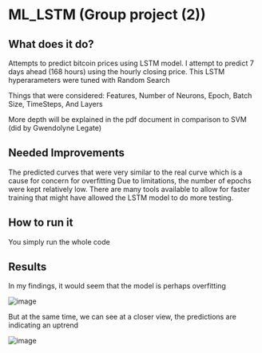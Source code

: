 # ML_LSTM (Group project (2))

## What does it do?
Attempts to predict bitcoin prices using LSTM model.
I attempt to predict 7 days ahead (168 hours) using the hourly closing price.
This LSTM hyperarameters were tuned with Random Search

Things that were considered:
Features,
Number of Neurons,
Epoch,
Batch Size,
TimeSteps,
And Layers

More depth will be explained in the pdf document in comparison to SVM (did by Gwendolyne Legate)

## Needed Improvements
The predicted curves that were very similar to the real curve which is a cause for concern for overfitting
Due to limitations, the number of epochs were kept relatively low. There are many tools available to allow for faster training that might have allowed the LSTM model to do more testing.

## How to run it
You simply run the whole code

## Results
In my findings, it would seem that the model is perhaps overfitting

![image](https://user-images.githubusercontent.com/25267825/113523754-db6e0700-9577-11eb-8ea2-2b252c493377.png)

But at the same time, we can see at a closer view, the predictions are indicating an uptrend

![image](https://user-images.githubusercontent.com/25267825/113523766-eaed5000-9577-11eb-8784-1253b82a6097.png)

